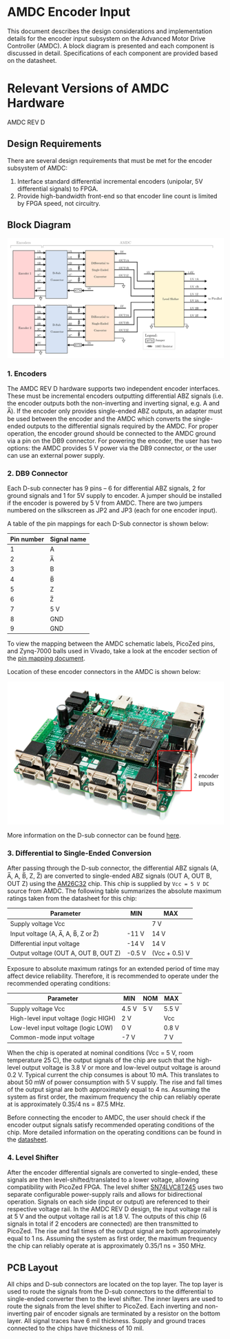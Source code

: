 # AMDC Encoder Input

This document describes the design considerations and implementation details for the encoder input subsystem on the Advanced Motor Drive Controller (AMDC). A block diagram is presented and each component is discussed in detail. Specifications of each component are provided based on the datasheet.

# Relevant Versions of AMDC Hardware

AMDC REV D

## Design Requirements

There are several design requirements that must be met for the encoder subsystem of AMDC:

1. Interface standard differential incremental encoders (unipolar, 5V differential signals) to FPGA.
2. Provide high-bandwidth front-end so that encoder line count is limited by FPGA speed, not circuitry.

## Block Diagram

<img src="images/amdc-encoder.svg" />

### 1. Encoders

The AMDC REV D hardware supports two independent encoder interfaces. These must be incremental encoders outputting differential ABZ signals (i.e. the encoder outputs both the non-inverting and inverting signal, e.g. A and A̅). If the encoder only provides single-ended ABZ outputs, an adapter must be used between the encoder and the AMDC which converts the single-ended outputs to the differential signals required by the AMDC. For proper operation, the encoder ground should be connected to the AMDC ground via a pin on the DB9 connector. For powering the encoder, the user has two options: the AMDC provides 5 V power via the DB9 connector, or the user can use an external power supply.

### 2. DB9 Connector

Each D-sub connecter has 9 pins – 6 for differential ABZ signals, 2 for ground signals and 1 for 5V supply to encoder. A jumper should be installed if the encoder is powered by 5 V from AMDC. There are two jumpers numbered on the silkscreen as JP2 and JP3 (each for one encoder input). 

A table of the pin mappings for each D-Sub connector is shown below:

| Pin number | Signal name |
|------------|--------|
| 1 | A |
| 2 | A̅ |
| 3 | B |
| 4 | B̅ |
| 5 | Z |
| 6 | Z̅ |
| 7 | 5 V |
| 8 | GND |
| 9 | GND |

To view the mapping between the AMDC schematic labels, PicoZed pins, and Zynq-7000 balls used in Vivado, take a look at the encoder  section of the [pin mapping document](RevD-PinMapping.md#encoder).

Location of these encoder connectors in the AMDC is shown below:

<img src="images/amdc-encoder-input-highlighted.svg" />

More information on the D-sub connector can be found [here]( https://www.alliedelec.com/m/d/c3366066d9274ddf3c20bc3008518f5b.pdf?src-supplier=Allied+Electronics).

### 3. Differential to Single-Ended Conversion

After passing through the D-sub connector, the differential ABZ signals (A, A̅, A, B̅, Z, Z̅) are converted to single-ended ABZ signals (OUT A, OUT B, OUT Z) using the [AM26C32](http://www.ti.com/lit/ds/symlink/am26c32.pdf) chip. This chip is supplied by `Vcc = 5 V DC` source from AMDC. The following table summarizes the absolute maximum ratings taken from the datasheet for this chip:

| Parameter                            | MIN    | MAX           |
|--------------------------------------|--------|---------------|
| Supply voltage Vcc                   |        | 7 V           |
| Input voltage (A, A̅, A, B̅, Z or Z̅)   | -11 V  | 14 V          |
| Differential input voltage           | -14 V  | 14 V          |
| Output voltage (OUT A, OUT B, OUT Z) | -0.5 V | (Vcc + 0.5) V |

Exposure to absolute maximum ratings for an extended period of time may affect device reliability. Therefore, it is recommended to operate under the recommended operating conditions:

| Parameter                             | MIN   | NOM | MAX   |
|---------------------------------------|-------|-----|-------|
| Supply voltage Vcc                    | 4.5 V | 5 V | 5.5 V |
| High-level input voltage (logic HIGH) | 2 V   |     | Vcc   |
| Low-level input voltage (logic LOW)   | 0 V   |     | 0.8 V |
| Common-mode input voltage             | -7 V  |     | 7 V   |

When the chip is operated at nominal conditions (Vcc = 5 V, room temperature 25 C), the output signals of the chip are such that the high-level output voltage is 3.8 V or more and low-level output voltage is around 0.2 V. Typical current the chip consumes is about 10 mA. This translates to about 50 mW of power consumption with 5 V supply. The rise and fall times of the output signal are both approximately equal to 4 ns. Assuming the system as first order, the maximum frequency the chip can reliably operate at is approximately 0.35/4 ns = 87.5 MHz.

Before connecting the encoder to AMDC, the user should check if the encoder output signals satisfy recommended operating conditions of the chip. More detailed information on the operating conditions can be found in the [datasheet](http://www.ti.com/lit/ds/symlink/am26c32.pdf).


### 4. Level Shifter

After the encoder differential signals are converted to single-ended, these signals are then level-shifted/translated to a lower voltage, allowing compatibility with PicoZed FPGA. The level shifter [SN74LVC8T245](http://www.ti.com/lit/ds/symlink/sn74lvc8t245.pdf) uses two separate configurable power-supply rails and allows for bidirectional operation. Signals on each side (input or output) are referenced to their respective voltage rail. In the AMDC REV D design, the input voltage rail is at 5 V and the output voltage rail is at 1.8 V. The outputs of this chip (6 signals in total if 2 encoders are connected) are then transmitted to PicoZed. The rise and fall times of the output signal are both approximately equal to 1 ns. Assuming the system as first order, the maximum frequency the chip can reliably operate at is approximately 0.35/1 ns = 350 MHz.

## PCB Layout

All chips and D-sub connectors are located on the top layer. The top layer is used to route the signals from the D-sub connectors to the differential to single-ended converter then to the level shifter. The inner layers are used to route the signals from the level shifter to PicoZed. Each inverting and non-inverting pair of encoder signals are terminated by a resistor on the bottom layer. All signal traces have 6 mil thickness. Supply and ground traces connected to the chips have thickness of 10 mil.
